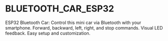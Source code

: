 # BLUETOOTH_CAR_ESP32
ESP32 Bluetooth Car: Control this mini car via Bluetooth with your smartphone. Forward, backward, left, right, and stop commands. Visual LED feedback. Easy setup and customization.
